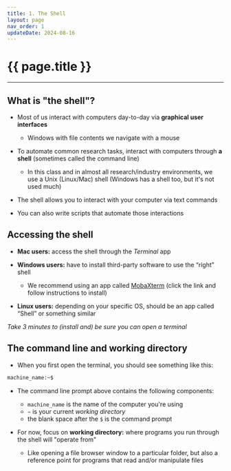 ```yaml
---
title: 1. The Shell 
layout: page
nav_order: 1
updateDate: 2024-08-16
---
```


# {{ page.title }}
---

## What is "the shell"?

- Most of us interact with computers day-to-day via **graphical user interfaces**
    - Windows with file contents we navigate with a mouse

- To automate common research tasks, interact with computers through **a shell** (sometimes called the command line)
    - In this class and in almost all research/industry environments, we use a Unix (Linux/Mac) shell (Windows has a shell too, but it's not used much)

- The shell allows you to interact with your computer via text commands

- You can also write scripts that automate those interactions

## Accessing the shell

- **Mac users:** access the shell through the *Terminal* app

- **Windows users:** have to install third-party software to use the “right” shell
    - We recommend using an app called [MobaXterm](https://mobaxterm.mobatek.net/) (click the link and follow instructions to install)

- **Linux users:** depending on your specific OS, should be an app called “Shell” or something similar

*Take 3 minutes to (install and) be sure you can open a terminal*

## The command line and working directory

- When you first open the terminal, you should see something like this:

```bash
machine_name:~$
```

- The command line prompt above contains the following components:
    - `machine_name` is the name of the computer you're using
    - `~` is your current *working directory*
    - the blank space after the `$` is the command prompt

- For now, focus on **working directory:** where programs you run through the shell will "operate from"
    - Like opening a file browser window to a particular folder, but also a reference point for programs that read and/or manipulate files
